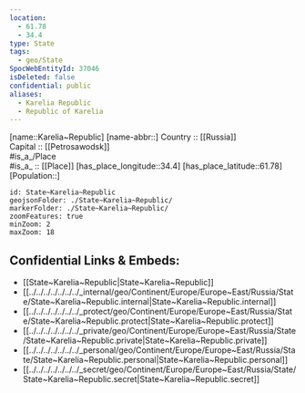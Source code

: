 ```yaml
---
location:
  - 61.78
  - 34.4
type: State
tags:
  - geo/State
SpocWebEntityId: 37046
isDeleted: false
confidential: public
aliases:
  - Karelia Republic
  - Republic of Karelia 
---
```

[name::Karelia~Republic] 
[name-abbr::] 
Country :: [[Russia]]  
Capital :: [[Petrosawodsk]]  
#is_a_/Place  
#is_a_ :: [[Place]] 
[has_place_longitude::34.4] 
[has_place_latitude::61.78] 
[Population::] 



```leaflet
id: State~Karelia~Republic
geojsonFolder: ./State~Karelia~Republic/
markerFolder: ./State~Karelia~Republic/
zoomFeatures: true 
minZoom: 2 
maxZoom: 18
```


## Confidential Links & Embeds: 
- [[State~Karelia~Republic|State~Karelia~Republic]]  
- [[../../../../../../../_internal/geo/Continent/Europe/Europe~East/Russia/State/State~Karelia~Republic.internal|State~Karelia~Republic.internal]] 
- [[../../../../../../../_protect/geo/Continent/Europe/Europe~East/Russia/State/State~Karelia~Republic.protect|State~Karelia~Republic.protect]] 
- [[../../../../../../../_private/geo/Continent/Europe/Europe~East/Russia/State/State~Karelia~Republic.private|State~Karelia~Republic.private]] 
- [[../../../../../../../_personal/geo/Continent/Europe/Europe~East/Russia/State/State~Karelia~Republic.personal|State~Karelia~Republic.personal]] 
- [[../../../../../../../_secret/geo/Continent/Europe/Europe~East/Russia/State/State~Karelia~Republic.secret|State~Karelia~Republic.secret]] 
